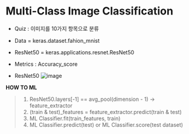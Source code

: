 # Multi-Class Image Classification

* Quiz : 이미지를 10가지 항목으로 분류
* Data = keras.dataset.fahion_mnist
* ResNet50 = keras.applications.resnet.ResNet50
* Metrics : Accuracy_score

* ResNet50
![image](https://github.com/minhyuk0914/DL_study/assets/90814001/0e04c28b-df4b-42c6-b09b-76f4cefd4b08)


**HOW TO ML**
> 1. ResNet50.layers[-1] == avg_pool(dimension - 1) -> feature_extractor
> 2. (train & test)_features = feature_extractor.predict(train & test)
> 3. ML Classifier.fit(train_features, train)
> 4. ML Classifier.predict(test) or ML Classifier.score(test dataset)
